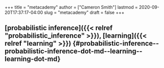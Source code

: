 +++
title = "metacademy"
author = ["Cameron Smith"]
lastmod = 2020-09-20T17:37:17-04:00
slug = "metacademy"
draft = false
+++

## [probabilistic inference]({{< relref "probabilistic_inference" >}}), [learning]({{< relref "learning" >}}) {#probabilistic-inference--probabilistic-inference-dot-md--learning--learning-dot-md}
